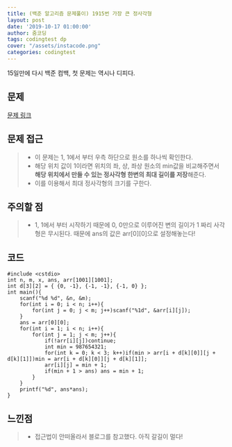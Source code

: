 ```yaml
---
title: (백준 알고리즘 문제풀이) 1915번 가장 큰 정사각형
layout: post
date: '2019-10-17 01:00:00'
author: 줌코딩
tags: codingtest dp
cover: "/assets/instacode.png"
categories: codingtest
---
```


15일만에 다시 백준 컴백, 첫 문제는 역시나 디피다.

## 문제

[문제 링크](https://www.acmicpc.net/problem/1915)

## 문제 접근

>* 이 문제는 1, 1에서 부터 우측 하단으로 원소를 하나씩 확인한다.
>* 해당 위치 값이 1이라면 위치의 좌, 상, 좌상 원소의 min값을 비교해주면서 **해당 위치에서 만들 수 있는 정사각형 한변의 최대 길이를 저장**해준다.
>* 이를 이용해서 최대 정사각형의 크기를 구한다.

## 주의할 점

>* 1, 1에서 부터 시작하기 때문에 0, 0만으로 이루어진 변의 길이가 1 짜리 사각형은 무시된다. 때문에 ans의 값은 arr[0][0]으로 설정해놓는다!

## 코드

    #include <cstdio>
    int n, m, x, ans, arr[1001][1001];
    int d[3][2] = { {0, -1}, {-1, -1}, {-1, 0} };
    int main(){
        scanf("%d %d", &n, &m);
        for(int i = 0; i < n; i++){
            for(int j = 0; j < m; j++)scanf("%1d", &arr[i][j]);
        }
        ans = arr[0][0];
        for(int i = 1; i < n; i++){
            for(int j = 1; j < m; j++){
                if(!arr[i][j])continue;
                int min = 987654321;
                for(int k = 0; k < 3; k++)if(min > arr[i + d[k][0]][j + d[k][1]])min = arr[i + d[k][0]][j + d[k][1]];
                arr[i][j] = min + 1;
                if(min + 1 > ans) ans = min + 1;
            }
        }
        printf("%d", ans*ans);
    }

## 느낀점

>* 접근법이 안떠올라서 블로그를 참고했다. 아직 갈길이 멀다!
